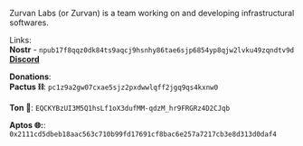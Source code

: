 Zurvan Labs (or Zurvan) is a team working on and developing infrastructural softwares.



Links:<br>
**Nostr** - ```npub17f8qqz0dk84ts9aqcj9hsnhy86tae6sjp6854yp8qjw2lvku49zqndtv9d``` </br>
[**Discord**](https://discord.gg/EvYB9ZgYvV)</br>

**Donations**: </br>
**Pactus ⛓️**:
```pc1z9a2gw07cxae5sjz2pxdwwlqff2jgq9qs4kxnw0```</br>

**Ton :gem:**:
```EQCKYBzUI3M5Q1hsLf1oX3dufMM-qdzM_hr9FRGRz4D2CJqb```</br>

**Aptos 🌐:**:
```0x2111cd5dbeb18aac563c710b99fd17691cf8bac6e257a7217cb3e8d313d0daf4```</br>
